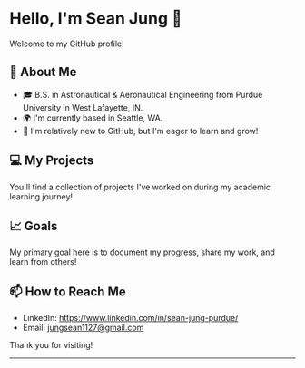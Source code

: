 # Hello, I'm Sean Jung 👋

Welcome to my GitHub profile! 

## 🚀 About Me

- 🎓 B.S. in Astronautical & Aeronautical Engineering from Purdue University in West Lafayette, IN.
- 🌍 I'm currently based in Seattle, WA.
- 🌟 I'm relatively new to GitHub, but I'm eager to learn and grow!

## 💻 My Projects

You'll find a collection of projects I've worked on during my academic learning journey!

## 📈 Goals

My primary goal here is to document my progress, share my work, and learn from others!

## 📫 How to Reach Me

- LinkedIn: https://www.linkedin.com/in/sean-jung-purdue/
- Email: jungsean1127@gmail.com

Thank you for visiting!

---

